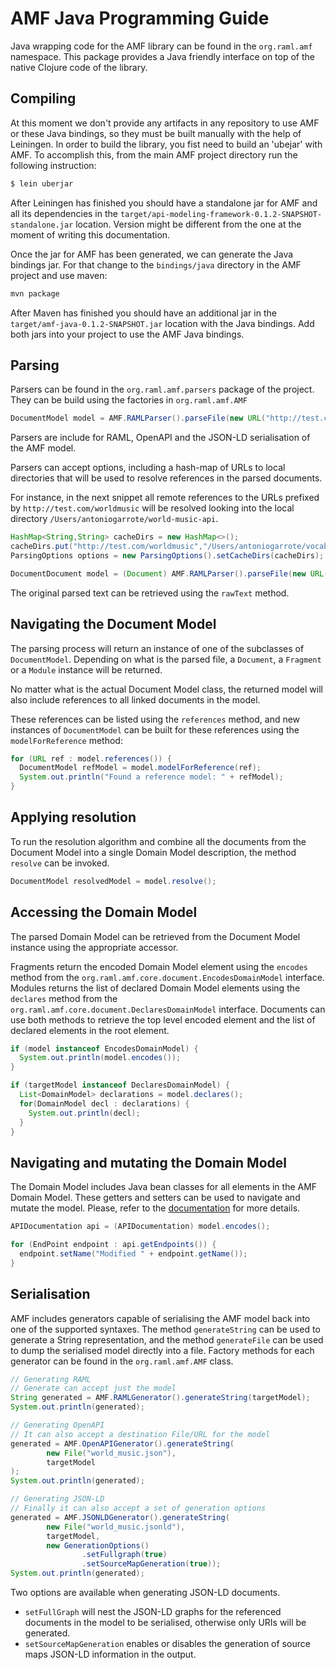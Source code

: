 # AMF Java Programming Guide

Java wrapping code for the AMF library can be found in the `org.raml.amf` namespace.
This package provides a Java friendly interface on top of the native Clojure code of the library.

## Compiling

At this moment we don't provide any artifacts in any repository to use AMF or these Java bindings, so they must be built manually with the help of Leiningen.
In order to build the library, you fist need to build an 'ubejar' with AMF. To accomplish this, from the main AMF project directory run the following instruction:

``` bash
$ lein uberjar
```
After Leiningen has finished you should have a standalone jar for AMF and all its dependencies in the `target/api-modeling-framework-0.1.2-SNAPSHOT-standalone.jar` location. Version might be different from the one at the moment of writing this documentation.

Once the jar for AMF has been generated, we can generate the Java bindings jar. For that change to the `bindings/java` directory in the AMF project and use maven:

``` bash
mvn package
```

After Maven has finished you should have an additional jar in the `target/amf-java-0.1.2-SNAPSHOT.jar` location with the Java bindings. Add both jars into your project to use the AMF Java bindings.

## Parsing

Parsers can be found in the `org.raml.amf.parsers` package of the project. They can be build using the factories in `org.raml.amf.AMF`

```java
DocumentModel model = AMF.RAMLParser().parseFile(new URL("http://test.com/worldmusic/api.raml"));
```

Parsers are include for RAML, OpenAPI and the JSON-LD serialisation of the AMF model.

Parsers can accept options, including a hash-map of URLs to local directories that will be used to resolve references in the parsed documents.

For instance, in the next snippet all remote references to the URLs prefixed by `http://test.com/worldmusic` will be resolved looking into the local directory `/Users/antoniogarrote/world-music-api`.

```java
HashMap<String,String> cacheDirs = new HashMap<>();
cacheDirs.put("http://test.com/worldmusic","/Users/antoniogarrote/vocabs/world-music-api");
ParsingOptions options = new ParsingOptions().setCacheDirs(cacheDirs);

DocumentDocument model = (Document) AMF.RAMLParser().parseFile(new URL("http://test.com/worldmusic/api.raml"), options);
```
The original parsed text can be retrieved using the `rawText` method.

## Navigating the Document Model
The parsing process will return an instance of one of the subclasses of `DocumentModel`.
Depending on what is the parsed file, a `Document`, a `Fragment` or a `Module` instance will be returned.

No matter what is the actual Document Model class, the returned model will also include references to all linked documents in the model.

These references can be listed using the `references` method, and new instances of `DocumentModel` can be built for these references using the `modelForReference` method:

```java
for (URL ref : model.references()) {
  DocumentModel refModel = model.modelForReference(ref);
  System.out.println("Found a reference model: " + refModel);
}
```

## Applying resolution

To run the resolution algorithm and combine all the documents from the Document Model into a single Domain Model description, the method `resolve` can be invoked.

```java
DocumentModel resolvedModel = model.resolve();
```

## Accessing the Domain Model

The parsed Domain Model can be retrieved from the Document Model instance using the appropriate accessor.

Fragments return the encoded Domain Model element using the `encodes` method from the `org.raml.amf.core.document.EncodesDomainModel` interface.
Modules returns the list of declared Domain Model elements using the `declares` method from the `org.raml.amf.core.document.DeclaresDomainModel` interface.
Documents can use both methods to retrieve the top level encoded element and the list of declared elements in the root element.

```java
if (model instanceof EncodesDomainModel) {
  System.out.println(model.encodes());
}

if (targetModel instanceof DeclaresDomainModel) {
  List<DomainModel> declarations = model.declares();
  for(DomainModel decl : declarations) {
    System.out.println(decl);
  }
}
```

## Navigating and mutating the Domain Model

The Domain Model includes Java bean classes for all elements in the AMF Domain Model.
These getters and setters can be used to navigate and mutate the model. Please, refer to the [documentation](https://raml-org.github.io/api-modeling-framework/doc/java/apidocs/index.html) for more details.

```java
APIDocumentation api = (APIDocumentation) model.encodes();

for (EndPoint endpoint : api.getEndpoints()) {
  endpoint.setName("Modified " + endpoint.getName());
}
```

## Serialisation

AMF includes generators capable of serialising the AMF model back into one of the supported syntaxes. The method `generateString` can be used to generate a String representation, and the method `generateFile` can be used to dump the serialised model directly into a file.
Factory methods for each generator can be found in the `org.raml.amf.AMF` class.


```java
// Generating RAML
// Generate can accept just the model
String generated = AMF.RAMLGenerator().generateString(targetModel);
System.out.println(generated);

// Generating OpenAPI
// It can also accept a destination File/URL for the model
generated = AMF.OpenAPIGenerator().generateString(
        new File("world_music.json"),
        targetModel
);
System.out.println(generated);

// Generating JSON-LD
// Finally it can also accept a set of generation options
generated = AMF.JSONLDGenerator().generateString(
        new File("world_music.jsonld"),
        targetModel,
        new GenerationOptions()
                .setFullgraph(true)
                .setSourceMapGeneration(true));
System.out.println(generated);
```

Two options are available when generating JSON-LD documents.
- `setFullGraph` will nest the JSON-LD graphs for the referenced documents in the model to be serialised, otherwise only URIs will be generated.
- `setSourceMapGeneration` enables or disables the generation of source maps JSON-LD information in the output.
